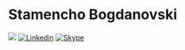 # Stamencho Bogdanovski

<p align="left">
<a href="mailto:stamencho.bogdanovski@gmail.com"><img src="https://img.shields.io/badge/Gmail-D14836?style=for-the-badge&logo=gmail&logoColor=white" /></a>
<a href="https://www.linkedin.com/in/sbogdanovski"><img src="https://img.shields.io/badge/LinkedIn-0077B5?style=for-the-badge&logo=linkedin&logoColor=white" alt="Linkedin" /></a> 
<a href="https://join.skype.com/invite/KeuRCxXqjdMv"><img src="https://img.shields.io/badge/Skype-00AFF0?style=for-the-badge&logo=skype&logoColor=white" alt="Skype" /></a>
</p>
